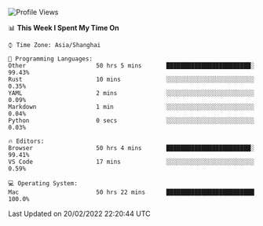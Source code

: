 <!--START_SECTION:waka-->
![Profile Views](http://img.shields.io/badge/Profile%20Views-33-blue)

📊 **This Week I Spent My Time On** 

```text
⌚︎ Time Zone: Asia/Shanghai

💬 Programming Languages: 
Other                    50 hrs 5 mins       ████████████████████████░   99.43% 
Rust                     10 mins             ░░░░░░░░░░░░░░░░░░░░░░░░░   0.35% 
YAML                     2 mins              ░░░░░░░░░░░░░░░░░░░░░░░░░   0.09% 
Markdown                 1 min               ░░░░░░░░░░░░░░░░░░░░░░░░░   0.04% 
Python                   0 secs              ░░░░░░░░░░░░░░░░░░░░░░░░░   0.03%

🔥 Editors: 
Browser                  50 hrs 4 mins       ████████████████████████░   99.41% 
VS Code                  17 mins             ░░░░░░░░░░░░░░░░░░░░░░░░░   0.59%

💻 Operating System: 
Mac                      50 hrs 22 mins      █████████████████████████   100.0%

```


 Last Updated on 20/02/2022 22:20:44 UTC
<!--END_SECTION:waka-->